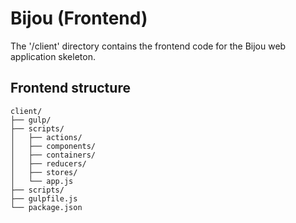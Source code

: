 Bijou (Frontend)
================

The '/client' directory contains the frontend code for the Bijou web application skeleton.

## Frontend structure

```
client/
├── gulp/
├── scripts/
│   ├── actions/
│   ├── components/
│   ├── containers/
│   ├── reducers/
│   ├── stores/
│   └── app.js
├── scripts/
├── gulpfile.js
└── package.json
```